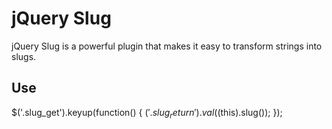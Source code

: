 jQuery Slug
===========

jQuery Slug is a powerful plugin that makes it easy to transform strings into slugs.

Use
---

  $('.slug_get').keyup(function() {
    $('.slug_return').val($(this).slug());
  });
